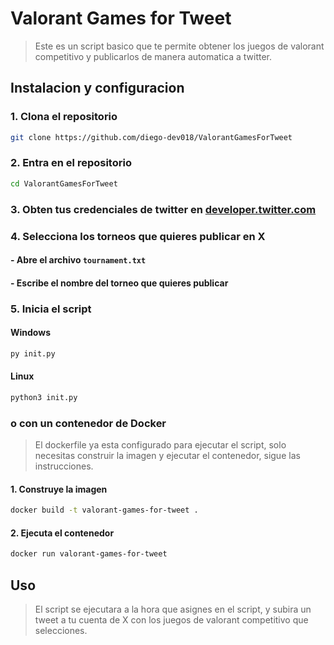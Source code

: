 # Valorant Games for Tweet

> Este es un script basico que te permite obtener los juegos de valorant competitivo y publicarlos de manera automatica a twitter.

## Instalacion y configuracion

### 1. Clona el repositorio
```bash	
git clone https://github.com/diego-dev018/ValorantGamesForTweet
```

### 2. Entra en el repositorio
```bash
cd ValorantGamesForTweet
```

### 3. Obten tus credenciales de twitter en [developer.twitter.com](https://developer.twitter.com/)

### 4. Selecciona los torneos que quieres publicar en X

#### - Abre el archivo `tournament.txt`
#### - Escribe el nombre del torneo que quieres publicar

### 5. Inicia el script

#### Windows
```cmd
py init.py
```

#### Linux
```bash
python3 init.py
```

### o con un contenedor de Docker
> El dockerfile ya esta configurado para ejecutar el script, solo necesitas construir la imagen y ejecutar el contenedor, sigue las instrucciones.

#### 1. Construye la imagen
```bash
docker build -t valorant-games-for-tweet .
```

#### 2. Ejecuta el contenedor
```bash
docker run valorant-games-for-tweet
```

## Uso

> El script se ejecutara a la hora que asignes en el script, y subira un tweet a tu cuenta de X con los juegos de valorant competitivo que selecciones.